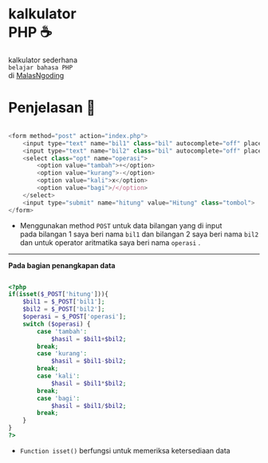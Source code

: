 # kalkulator <br> PHP ☕

kalkulator sederhana<br> ``belajar bahasa PHP`` <br>
di <a href="https://www.malasngoding.com/membuat-kalkulator-sederhana-dengan-php/">MalasNgoding</a>

# Penjelasan 📑
  
```javascript

<form method="post" action="index.php">			
	<input type="text" name="bil1" class="bil" autocomplete="off" placeholder="Masukkan Bilangan Pertama">
	<input type="text" name="bil2" class="bil" autocomplete="off" placeholder="Masukkan Bilangan Kedua">
	<select class="opt" name="operasi">
		<option value="tambah">+</option>
		<option value="kurang">-</option>
		<option value="kali">x</option>
		<option value="bagi">/</option>
	</select>
	<input type="submit" name="hitung" value="Hitung" class="tombol">									
</form>

```
 - Menggunakan method ``POST`` untuk data bilangan yang di input <br> pada bilangan 1 saya beri nama ``bil1`` dan bilangan 2 saya beri nama ``bil2`` dan untuk operator aritmatika saya beri nama ``operasi`` .

<hr>
<b>Pada bagian penangkapan data</b>

```php

<?php 
if(isset($_POST['hitung'])){
	$bil1 = $_POST['bil1'];
	$bil2 = $_POST['bil2'];
	$operasi = $_POST['operasi'];
	switch ($operasi) {
		case 'tambah':
			$hasil = $bil1+$bil2;
		break;
		case 'kurang':
			$hasil = $bil1-$bil2;
		break;
		case 'kali':
			$hasil = $bil1*$bil2;
		break;
		case 'bagi':
			$hasil = $bil1/$bil2;
		break;			
	}
}
?>

``` 

- ``Function isset()`` berfungsi untuk memeriksa ketersediaan data

